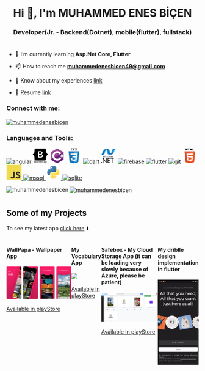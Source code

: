 <h1 align="center">Hi 👋, I'm MUHAMMED ENES BİÇEN</h1>
<h3 align="center">Developer(Jr. - Backend(Dotnet), mobile(flutter), fullstack)</h3>

# 

<!--Profile Views-->
<!-- <p align="left"> <img src="https://komarev.com/ghpvc/?username=muhammedenesbicen&label=Profile%20views&color=0e75b6&style=flat" alt="muhammedenesbicen" /> </p> -->

<!--
<p align="left"> <a href="https://github.com/ryo-ma/github-profile-trophy"><img src="https://github-profile-trophy.vercel.app/?username=muhammedenesbicen" alt="muhammedenesbicen" /></a> </p>
-->
- 🌱 I’m currently learning **Asp.Net Core, Flutter**

- 📫 How to reach me **muhammedenesbicen49@gmail.com**

- 📄 Know about my experiences [link](https://drive.google.com/drive/folders/13t8-tpvSZu_xLnWxzVCekV1cX5X8HAb8?usp=sharing)
- 📑 Resume [link](https://resume.io/r/unXHUXq6e)

<h3 align="left">Connect with me:</h3>
<p align="left">
<a href="https://linkedin.com/in/muhammedenesbicen" target="blank"><img align="center" src="https://raw.githubusercontent.com/rahuldkjain/github-profile-readme-generator/master/src/images/icons/Social/linked-in-alt.svg" alt="muhammedenesbicen" height="30" width="40" /></a>
<!--
<a href="https://www.hackerrank.com/muhammedenesbic1" target="blank"><img align="center" src="https://raw.githubusercontent.com/rahuldkjain/github-profile-readme-generator/master/src/images/icons/Social/hackerrank.svg" alt="muhammedenesbic1" height="30" width="40" /></a>
  -->
</p>

<h3 align="left">Languages and Tools:</h3>
<p align="left"> <a href="https://angular.io" target="_blank" rel="noreferrer"> <img src="https://angular.io/assets/images/logos/angular/angular.svg" alt="angular" width="40" height="40"/> </a> <a href="https://getbootstrap.com" target="_blank" rel="noreferrer"> <img src="https://raw.githubusercontent.com/devicons/devicon/master/icons/bootstrap/bootstrap-plain-wordmark.svg" alt="bootstrap" width="40" height="40"/> </a> <a href="https://www.w3schools.com/cs/" target="_blank" rel="noreferrer"> <img src="https://raw.githubusercontent.com/devicons/devicon/master/icons/csharp/csharp-original.svg" alt="csharp" width="40" height="40"/> </a> <a href="https://www.w3schools.com/css/" target="_blank" rel="noreferrer"> <img src="https://raw.githubusercontent.com/devicons/devicon/master/icons/css3/css3-original-wordmark.svg" alt="css3" width="40" height="40"/> </a> <a href="https://dart.dev" target="_blank" rel="noreferrer"> <img src="https://www.vectorlogo.zone/logos/dartlang/dartlang-icon.svg" alt="dart" width="40" height="40"/> </a> <a href="https://dotnet.microsoft.com/" target="_blank" rel="noreferrer"> <img src="https://raw.githubusercontent.com/devicons/devicon/master/icons/dot-net/dot-net-original-wordmark.svg" alt="dotnet" width="40" height="40"/> </a> <a href="https://firebase.google.com/" target="_blank" rel="noreferrer"> <img src="https://www.vectorlogo.zone/logos/firebase/firebase-icon.svg" alt="firebase" width="40" height="40"/> </a> <a href="https://flutter.dev" target="_blank" rel="noreferrer"> <img src="https://www.vectorlogo.zone/logos/flutterio/flutterio-icon.svg" alt="flutter" width="40" height="40"/> </a> <a href="https://git-scm.com/" target="_blank" rel="noreferrer"> <img src="https://www.vectorlogo.zone/logos/git-scm/git-scm-icon.svg" alt="git" width="40" height="40"/> </a> <a href="https://www.w3.org/html/" target="_blank" rel="noreferrer"> <img src="https://raw.githubusercontent.com/devicons/devicon/master/icons/html5/html5-original-wordmark.svg" alt="html5" width="40" height="40"/> </a> <a href="https://developer.mozilla.org/en-US/docs/Web/JavaScript" target="_blank" rel="noreferrer"> <img src="https://raw.githubusercontent.com/devicons/devicon/master/icons/javascript/javascript-original.svg" alt="javascript" width="40" height="40"/> </a> <a href="https://www.microsoft.com/en-us/sql-server" target="_blank" rel="noreferrer"> <img src="https://www.svgrepo.com/show/303229/microsoft-sql-server-logo.svg" alt="mssql" width="40" height="40"/> </a> <a href="https://www.python.org" target="_blank" rel="noreferrer"> <img src="https://raw.githubusercontent.com/devicons/devicon/master/icons/python/python-original.svg" alt="python" width="40" height="40"/> </a> <a href="https://www.sqlite.org/" target="_blank" rel="noreferrer"> <img src="https://www.vectorlogo.zone/logos/sqlite/sqlite-icon.svg" alt="sqlite" width="40" height="40"/> </a> </p>

<p><img align="left" src="https://github-readme-stats.vercel.app/api/top-langs?username=muhammedenesbicen&show_icons=true&locale=en&layout=compact" alt="muhammedenesbicen" /></p>

<p>&nbsp;<img align="center" src="https://github-readme-stats.vercel.app/api?username=muhammedenesbicen&show_icons=true&locale=en" alt="muhammedenesbicen" /></p>

#

## Some of my Projects

To see my latest app [click here](https://play.google.com/store/apps/details?id=com.lw.wallpapa) ⬇️

<div style="display:flex; ">
<div style="flex=1;">

#### WallPapa - Wallpaper App

  <img src="https://github.com/MuhammedEnesBicen/MuhammedEnesBicen/blob/main/wallpapa.png" >
  
[Available in playStore](https://play.google.com/store/apps/details?id=com.lw.wallpapa)
</div>

<div style="display:flex; ">
<div style="flex=1;">

#### My Vocabulary App

  <img src="https://github.com/MuhammedEnesBicen/MuhammedEnesBicen/blob/main/topwords.gif" width=300>
  
[Available in playStore](https://play.google.com/store/apps/details?id=com.lw.topwords&hl=tr&gl=US)
</div>
<div style="flex=1;">

<div style="display:flex; ">
<div style="flex=1;">

#### Safebox - My Cloud Storage App (it can be loading very slowly because of Azure, please be patient)

  <img src="https://github.com/MuhammedEnesBicen/MuhammedEnesBicen/blob/main/safebox.png" >
  
[Available in playStore](https://safebox20220213121228.azurewebsites.net/)
</div>
<div style="flex=1;">

#### My driblle design implementation in flutter

<img src="https://github.com/MuhammedEnesBicen/implementation-of-a-dribbble-design-in-flutter---shop-app/blob/master/assets/github/applive.gif" width=300>
</div>
</div>
